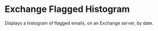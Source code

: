 # Exchange Flagged Histogram

Displays a histogram of flagged emails, on an Exchange server, by date.
